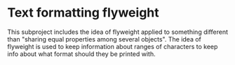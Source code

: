 # Text formatting flyweight
This subproject includes the idea of flyweight applied to something different than "sharing equal properties
among several objects". The idea of flyweight is used to keep information about ranges of characters to
keep info about what format should they be printed with.
